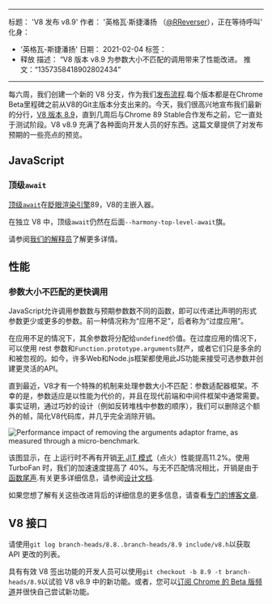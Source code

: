 ***

标题： 'V8 发布 v8.9'
作者： '英格瓦·斯捷潘扬 （[@RReverser](https://twitter.com/RReverser)），正在等待呼叫'
化身：

*   '英格瓦-斯捷潘扬'
    日期： 2021-02-04
    标签：
*   释放
    描述： “V8 版本 v8.9 为参数大小不匹配的调用带来了性能改进。
    推文：“1357358418902802434”

***

每六周，我们创建一个新的 V8 分支，作为我们[发布流程](https://v8.dev/docs/release-process).每个版本都是在Chrome Beta里程碑之前从V8的Git主版本分支出来的。今天，我们很高兴地宣布我们最新的分行，[V8 版本 8.9](https://chromium.googlesource.com/v8/v8.git/+log/branch-heads/8.9)，直到几周后与Chrome 89 Stable合作发布之前，它一直处于测试阶段。V8 v8.9 充满了各种面向开发人员的好东西。这篇文章提供了对发布预期的一些亮点的预览。

## JavaScript

### 顶级`await`

[顶级`await`](https://v8.dev/features/top-level-await)在[眨眼渲染引擎](https://www.chromium.org/blink)89，V8的主嵌入器。

在独立 V8 中，顶级`await`仍然在后面`--harmony-top-level-await`旗。

请参阅[我们的解释员](https://v8.dev/features/top-level-await)了解更多详情。

## 性能

### 参数大小不匹配的更快调用

JavaScript允许调用参数数与预期参数数不同的函数，即可以传递比声明的形式参数更少或更多的参数。前一种情况称为“应用不足”，后者称为“过度应用”。

在应用不足的情况下，其余参数将分配给`undefined`价值。在过度应用的情况下，可以使用 rest 参数和`Function.prototype.arguments`财产，或者它们只是多余的和被忽视的。如今，许多Web和Node.js框架都使用此JS功能来接受可选参数并创建更灵活的API。

直到最近，V8才有一个特殊的机制来处理参数大小不匹配：参数适配器框架。不幸的是，参数适应是以性能为代价的，并且在现代前端和中间件框架中通常需要。事实证明，通过巧妙的设计（例如反转堆栈中参数的顺序），我们可以删除这个额外的帧，简化V8代码库，并几乎完全消除开销。

![Performance impact of removing the arguments adaptor frame, as measured through a micro-benchmark.](../_img/v8-release-89/perf.svg)

该图显示，在 上运行时不再有开销[无 JIT 模式](https://v8.dev/blog/jitless)（点火）性能提高11.2%。使用 TurboFan 时，我们的加速速度提高了 40%。与无不匹配情况相比，开销是由于[函数尾声](https://source.chromium.org/chromium/chromium/src/+/master:v8/src/compiler/backend/x64/code-generator-x64.cc;l=4905;drc=5056f555010448570f7722708aafa4e55e1ad052).有关更多详细信息，请参阅[设计文档](https://docs.google.com/document/d/15SQV4xOhD3K0omGJKM-Nn8QEaskH7Ir1VYJb9\_5SjuM/edit).

如果您想了解有关这些改进背后的详细信息的更多信息，请查看[专门的博客文章](https://v8.dev/blog/adaptor-frame).

## V8 接口

请使用`git log branch-heads/8.8..branch-heads/8.9 include/v8.h`以获取 API 更改的列表。

具有有效 V8 签出功能的开发人员可以使用`git checkout -b 8.9 -t branch-heads/8.9`以试验 V8 v8.9 中的新功能。或者，您可以[订阅 Chrome 的 Beta 版频道](https://www.google.com/chrome/browser/beta.html)并很快自己尝试新功能。

